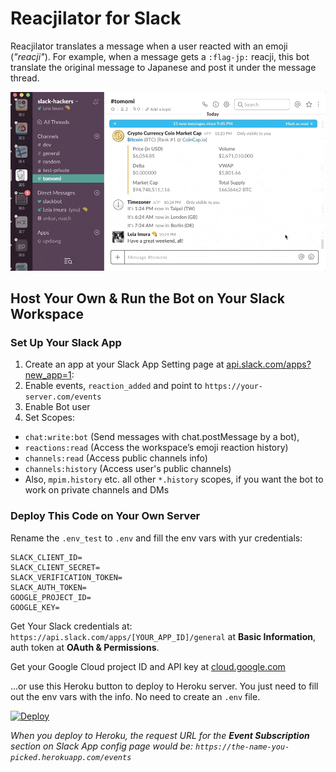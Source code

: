 # Reacjilator for Slack

Reacjilator translates a message when a user reacted with an emoji (*"reacji"*). For example, when a message gets a `:flag-jp:` reacji, this bot translate the original message to Japanese and post it under the message thread.

![Reacjilator demo](tutorial_images/reacjilator-demo.gif)



## Host Your Own & Run the Bot on Your Slack Workspace

### Set Up Your Slack App

1. Create an app at your Slack App Setting page at [api.slack.com/apps?new_app=1](https://api.slack.com/apps?new_app=1):
2. Enable events, `reaction_added` and point to `https://your-server.com/events`
3. Enable Bot user
4. Set Scopes:
  - `chat:write:bot` (Send messages with chat.postMessage by a bot),
  - `reactions:read` (Access the workspace’s emoji reaction history)
  - `channels:read` (Access public channels info)
  - `channels:history` (Access user's public channels)
  - Also, `mpim.history` etc. all other `*.history` scopes, if you want the bot to work on private channels and DMs


### Deploy This Code on Your Own Server

Rename the `.env_test` to `.env` and fill the env vars with yur credentials:

```
SLACK_CLIENT_ID=
SLACK_CLIENT_SECRET=
SLACK_VERIFICATION_TOKEN=
SLACK_AUTH_TOKEN=
GOOGLE_PROJECT_ID=
GOOGLE_KEY=
```

Get Your Slack credentials at: `https://api.slack.com/apps/[YOUR_APP_ID]/general` at **Basic Information**, auth token at **OAuth & Permissions**.

Get your Google Cloud project ID and API key at [cloud.google.com](https://cloud.google.com/translate/docs/getting-started)

...or use this Heroku button to deploy to Heroku server. You just need to fill out the env vars with the info. No need to create an `.env` file.

[![Deploy](https://www.herokucdn.com/deploy/button.svg)](https://heroku.com/deploy?template=https://github.com/slackAPI/reacjilator)

*When you deploy to Heroku, the request URL for the **Event Subscription** section on Slack App config page would be: `https://the-name-you-picked.herokuapp.com/events`*
